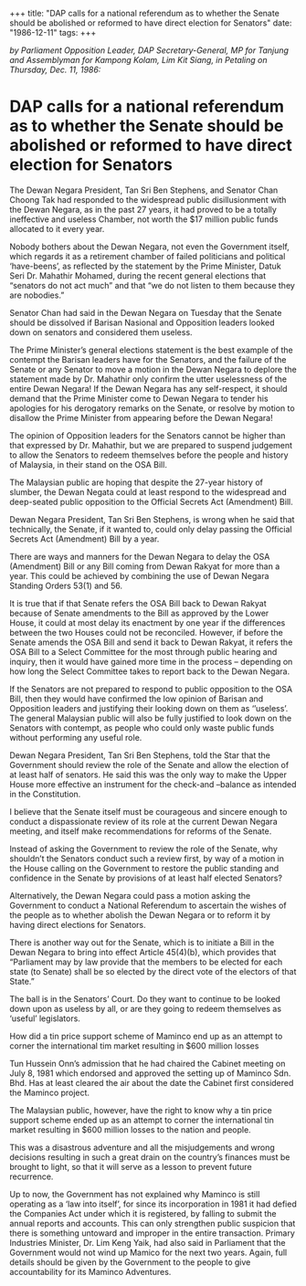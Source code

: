 +++ 
title: "DAP calls for a national referendum as to whether the Senate should be abolished or reformed to have direct election for Senators"
date: "1986-12-11"
tags:
+++

_by Parliament Opposition Leader, DAP Secretary-General, MP for Tanjung and Assemblyman for Kampong Kolam, Lim Kit Siang, in Petaling on Thursday, Dec. 11, 1986:_

# DAP calls for a national referendum as to whether the Senate should be abolished or reformed to have direct election for Senators

The Dewan Negara President, Tan Sri Ben Stephens, and Senator Chan Choong Tak had responded to the widespread public disillusionment with the Dewan Negara, as in the past 27 years, it had proved to be a totally  ineffective and useless Chamber, not worth the $17 million public funds allocated to it every year.</u>

Nobody bothers about the Dewan Negara, not even the Government itself, which regards it as a retirement chamber of failed politicians and political ‘have-beens’, as reflected by the statement by the Prime Minister, Datuk Seri Dr. Mahathir Mohamed, during the recent general elections that “senators do not act much” and that “we do not listen to them because they are nobodies.”

Senator Chan had said in the Dewan Negara on Tuesday that the Senate should be dissolved if Barisan Nasional and Opposition leaders looked down on senators and considered them useless.

The Prime Minister’s general elections statement is the best example of the contempt the Barisan leaders have for the Senators, and the failure of the Senate or any Senator to move a motion in the Dewan Negara to deplore the statement made by Dr. Mahathir only confirm the utter uselessness of the entire Dewan Negara! If the Dewan Negara has any self-respect, it should demand that the Prime Minister come to Dewan Negara to tender his apologies for his derogatory remarks on the Senate, or resolve by motion to disallow the Prime Minister from appearing before the Dewan Negara!

The opinion of Opposition leaders for the Senators cannot be higher than that expressed by Dr. Mahathir, but we are prepared to suspend judgement to allow the Senators to redeem themselves before the people and history of Malaysia, in their stand on the OSA Bill.

The Malaysian public are hoping that despite the 27-year history of slumber, the Dewan Negata could at least respond to the widespread and deep-seated public opposition to the Official Secrets Act (Amendment) Bill.

Dewan Negara President, Tan Sri Ben Stephens, is wrong when he said that technically, the Senate, if it wanted to, could only delay passing the Official Secrets Act (Amendment) Bill by a year.

There are ways and manners for the Dewan Negara to delay the OSA (Amendment) Bill or any Bill coming from Dewan Rakyat for more than a year. This could be achieved by combining the use of Dewan Negara Standing Orders 53(1) and 56.

It is true that if that Senate refers the OSA Bill back to Dewan Rakyat because of Senate amendments to the Bill as approved by the Lower House, it could at most delay its enactment by one year if the differences between the two Houses could not be reconciled. 
However, if before the Senate amends the OSA Bill and send it back to Dewan Rakyat, it refers the OSA Bill to a Select Committee for the most through public hearing and inquiry, then it would have gained more time in the process – depending on how long the Select Committee takes to report back to the Dewan Negara.

If the Senators are not prepared to respond to public opposition to the OSA Bill, then they would have confirmed the low opinion of Barisan and Opposition leaders and justifying their looking down on them as ‘’useless’. The general Malaysian public will also be fully justified to look down on the Senators with contempt, as people who could only waste public funds without performing any useful role.

Dewan Negara President, Tan Sri Ben Stephens, told the Star that the Government should review the role of the Senate and allow the election of at least half of senators. He said this was the only way to make the Upper House more effective an instrument for the check-and –balance as intended in the Constitution.

I believe that the Senate itself must be courageous and sincere enough to conduct a dispassionate review of its role at the current Dewan Negara meeting, and itself make recommendations for reforms of the Senate.

Instead of asking the Government to review the role of the Senate, why shouldn’t the Senators conduct such a review first, by way of a motion in the House calling on the Government to restore the public standing and confidence in the Senate by provisions of at least half elected Senators?

Alternatively, the Dewan Negara could pass a motion asking the Government to conduct a National Referendum to ascertain the wishes of the people as to whether abolish the Dewan Negara or to reform it by having direct elections for Senators.

There is another way out for the Senate, which is to initiate a Bill in the Dewan Negara to bring into effect Article 45(4)(b), which provides that “Parliament may by law provide that the members to be elected for each state (to Senate) shall be so elected by the direct vote of the electors of that State.”

The ball is in the Senators’ Court. Do they want to continue to be looked down upon as useless by all, or are they going to redeem themselves as ‘useful’ legislators.

How did a tin price support scheme of Maminco end up as an attempt to corner the international tim market resulting in $600 million losses

Tun Hussein Onn’s admission that he had chaired the Cabinet meeting on July 8, 1981 which endorsed and approved the setting up of Maminco Sdn. Bhd. Has at least cleared the air about the date the Cabinet first considered the Maminco project.

The Malaysian public, however, have the right to know why a tin price support scheme ended up as an attempt to corner the international tin market resulting in $600 million losses to the nation and people.

This was a disastrous adventure and all the misjudgements and wrong decisions resulting in such a great drain on the country’s finances must be brought to light, so that it will serve as a lesson to prevent future recurrence.

Up to now, the Government has not explained why Maminco is still operating as a ‘law into itself’, for since its incorporation in 1981 it had defied the Companies Act under which it is registered, by falling to submit the annual reports and accounts. This can only strengthen public suspicion that there is something untoward and improper in the entire transaction. Primary Industries Minister, Dr. Lim Keng Yaik, had also said in Parliament that the Government would not wind up Mamico for the next two years. Again, full details should be given by the Government to the people to give accountability for its Maminco Adventures.
 
